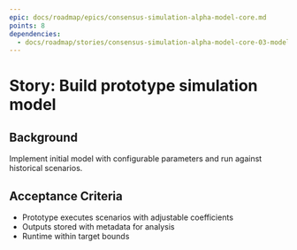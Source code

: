 ```yaml
---
epic: docs/roadmap/epics/consensus-simulation-alpha-model-core.md
points: 8
dependencies:
  - docs/roadmap/stories/consensus-simulation-alpha-model-core-03-model-selection.md
---
```

# Story: Build prototype simulation model

## Background
Implement initial model with configurable parameters and run against historical scenarios.

## Acceptance Criteria
- Prototype executes scenarios with adjustable coefficients
- Outputs stored with metadata for analysis
- Runtime within target bounds
